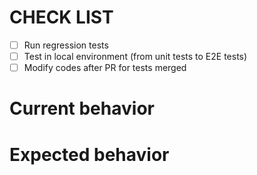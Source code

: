 <!--
 SPDX-FileCopyrightText: © 2024 Kyurenpoto <heal9179@gmail.com>
 SPDX-License-Identifier: MIT
-->

# CHECK LIST

- [ ] Run regression tests
- [ ] Test in local environment (from unit tests to E2E tests)
- [ ] Modify codes after PR for tests merged

# Current behavior

# Expected behavior
